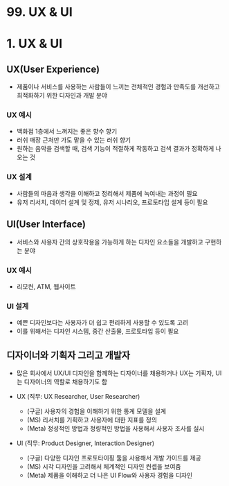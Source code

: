 # 99. UX & UI

# 1. UX & UI

## UX(User Experience)
- 제품이나 서비스를 사용하는 사람들이 느끼는 전체적인 경험과 만족도를 개선하고 최적화하기 위한 디자인과 개발 분야

### UX 예시
- 백화점 1층에서 느껴지는 좋은 향수 향기
- 러쉬 매장 근처만 가도 맡을 수 있는 러쉬 향기
- 원하는 음악을 검색할 때, 검색 기능이 적절하게 작동하고 검색 결과가 정확하게 나오는 것

### UX 설계
- 사람들의 마음과 생각을 이해하고 정리해서 제품에 녹여내는 과정이 필요
- 유저 리서치, 데이터 설계 및 정제, 유저 시나리오, 프로토타입 설계 등이 필요

## UI(User Interface)
- 서비스와 사용자 간의 상호작용을 가능하게 하는 디자인 요소들을 개발하고 구현하는 분야

### UX 예시
- 리모컨, ATM, 웹사이트

### UI 설계
- 예쁜 디자인보다는 사용자가 더 쉽고 편리하게 사용할 수 있도록 고려
- 이를 위해서는 디자인 시스템, 중간 산출물, 프로토타입 등이 필요

## 디자이너와 기획자 그리고 개발자
- 많은 회사에서 UX/UI 디자인을 함께하는 디자이너를 채용하거나 UX는 기획자, UI는 디자이너의 역할로 채용하기도 함

- UX (직무: UX Researcher, User Researcher)
  - (구글) 사용자의 경험을 이해하기 위한 통계 모델을 설계
  - (MS) 리서치를 기획하고 사용자에 대한 지표를 정의
  - (Meta) 정성적인 방법과 정량적인 방법을 사용해서 사용자 조사를 실시

- UI (직무: Product Designer, Interaction Designer)
  - (구글) 다양한 디자인 프로토타이핑 툴을 사용해서 개발 가이드를 제공
  - (MS) 시각 디자인을 고려해서 체계적인 디자인 컨셉을 보여줌
  - (Meta) 제품을 이해하고 더 나은 UI Flow와 사용자 경험을 디자인

  

  